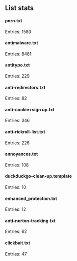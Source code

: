 ## List stats
#### porn.txt
Entries: 1580 <br> 
#### antimalware.txt
Entries: 8481 <br> 
#### antitypo.txt
Entries: 229 <br> 
#### anti-redirectors.txt
Entries: 82 <br> 
#### anti-cookie+sign up.txt
Entries: 346 <br> 
#### anti-rickroll-list.txt
Entries: 226 <br> 
#### annoyances.txt
Entries: 108 <br> 
#### duckduckgo-clean-up.template
Entries: 10 <br> 
#### enhanced_protection.txt
Entries: 12 <br> 
#### anti-norton-tracking.txt
Entries: 62 <br> 
#### clickbait.txt
Entries: 47 <br> 
